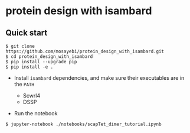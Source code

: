 # protein design with isambard

## Quick start
```
$ git clone https://github.com/mosayebi/protein_design_with_isambard.git
$ cd protein_design_with_isambard
$ pip install --upgrade pip
$ pip install -e .
```

- Install `isambard` dependencies, and make sure their executables are in the `PATH`
  - Scwrl4
  - DSSP

- Run the notebook
```
$ jupyter-notebook ./notebooks/scapTet_dimer_tutorial.ipynb
```
